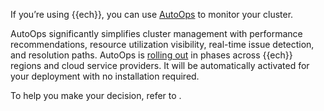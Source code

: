 If you’re using {{ech}}, you can use [AutoOps](/deploy-manage/monitor/autoops.md) to monitor your cluster. 

AutoOps significantly simplifies cluster management with performance recommendations, resource utilization visibility, real-time issue detection, and resolution paths. AutoOps is [rolling out](/deploy-manage/monitor/autoops/ec-autoops-regions.md) in phases across {{ech}} regions and cloud service providers. It will be automatically activated for your deployment with no installation required.

To help you make your decision, refer to [](/deploy-manage/monitor/autoops-vs-stack-monitoring.md).
